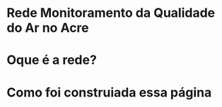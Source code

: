 # Rede  Monitoramento da Qualidade do Ar no Acre

# Oque é a rede?

# Como foi construiada essa página


